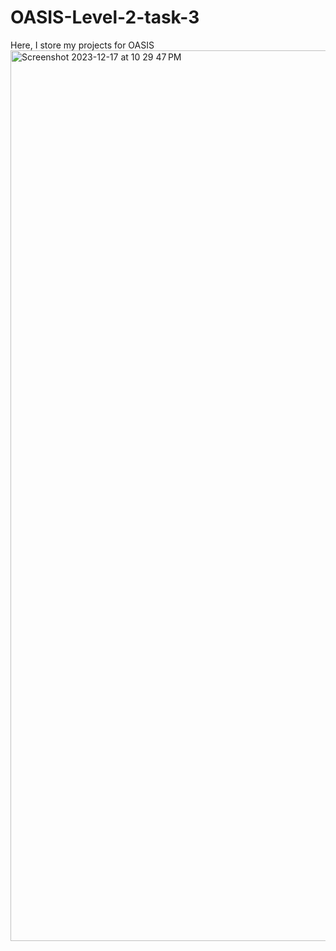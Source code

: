 # OASIS-Level-2-task-3
Here, I store my projects for OASIS
<img width="1425" alt="Screenshot 2023-12-17 at 10 29 47 PM" src="https://github.com/Iswaryasanivada/OASIS-Level-2-task-3/assets/137180384/f7dc9f01-9768-4ce7-b052-14d85bdf6e81">

